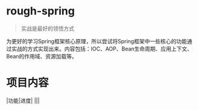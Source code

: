 # rough-spring
> 实战是最好的领悟方式

为更好的学习Spring框架核心原理，所以尝试将Spring框架中一些核心的功能通过实战的方式实现出来。内容包括：IOC、AOP、Bean生命周期、应用上下文、Bean的作用域、资源加载等。

# 项目内容
|功能|进度|
|||
